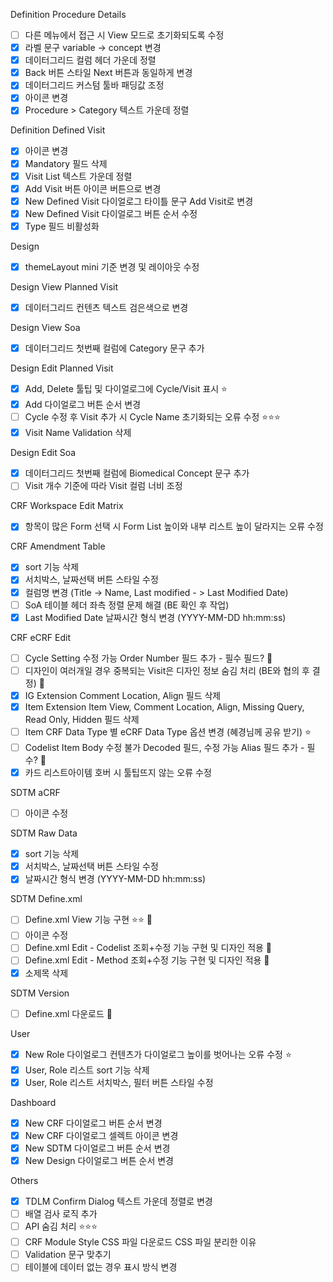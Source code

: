 Definition Procedure Details
- [ ] 다른 메뉴에서 접근 시 View 모드로 초기화되도록 수정 
- [x] 라벨 문구 variable -> concept 변경
- [x] 데이터그리드 컬럼 헤더 가운데 정렬
- [x] Back 버튼 스타일 Next 버튼과 동일하게 변경
- [x] 데이터그리드 커스텀 툴바 패딩값 조정
- [x] 아이콘 변경
- [x] Procedure > Category 텍스트 가운데 정렬

Definition Defined Visit
- [x] 아이콘 변경
- [x] Mandatory 필드 삭제
- [x] Visit List 텍스트 가운데 정렬
- [x] Add Visit 버튼 아이콘 버튼으로 변경
- [x] New Defined Visit 다이얼로그 타이틀 문구 Add Visit로 변경
- [x] New Defined Visit 다이얼로그 버튼 순서 수정
- [x] Type 필드 비활성화

Design
- [x] themeLayout mini 기준 변경 및 레이아웃 수정

Design View Planned Visit
- [x] 데이터그리드 컨텐츠 텍스트 검은색으로 변경

Design View Soa
- [x] 데이터그리드 첫번째 컬럼에 Category 문구 추가

Design Edit Planned Visit
- [x] Add, Delete 툴팁 및 다이얼로그에 Cycle/Visit 표시 ⭐
- [x] Add 다이얼로그 버튼 순서 변경
- [ ] Cycle 수정 후 Visit 추가 시 Cycle Name 초기화되는 오류 수정 ⭐⭐⭐
- [x] Visit Name Validation 삭제 

Design Edit Soa
- [x] 데이터그리드 첫번째 컬럼에 Biomedical Concept 문구 추가
- [ ] Visit 개수 기준에 따라 Visit 컬럼 너비 조정

CRF Workspace Edit Matrix
- [x] 항목이 많은 Form 선택 시 Form List 높이와 내부 리스트 높이 달라지는 오류 수정

CRF Amendment Table
- [x] sort 기능 삭제
- [x] 서치박스, 날짜선택 버튼 스타일 수정
- [x] 컬럼명 변경 (Title -> Name, Last modified - > Last Modified Date)
- [ ] SoA 테이블 헤더 좌측 정렬 문제 해결 (BE 확인 후 작업)
- [x] Last Modified Date 날짜시간 형식 변경 (YYYY-MM-DD hh:mm:ss)

CRF eCRF Edit
- [ ] Cycle Setting 수정 가능 Order Number 필드 추가 - 필수 필드? 💚
- [ ] 디자인이 여러개일 경우 중복되는 Visit은 디자인 정보 숨김 처리 (BE와 협의 후 결정) 💚
- [x] IG Extension Comment Location, Align 필드 삭제 
- [x] Item Extension Item View, Comment Location, Align, Missing Query, Read Only, Hidden 필드 삭제
- [ ] Item CRF Data Type 별 eCRF Data Type 옵션 변경 (혜경님께 공유 받기) ⭐
- [ ] Codelist Item Body 수정 불가 Decoded 필드, 수정 가능 Alias 필드 추가 - 필수? 💚
- [x] 카드 리스트아이템 호버 시 툴팁뜨지 않는 오류 수정

SDTM aCRF
- [ ] 아이콘 수정

SDTM Raw Data
- [x] sort 기능 삭제
- [x] 서치박스, 날짜선택 버튼 스타일 수정
- [x] 날짜시간 형식 변경 (YYYY-MM-DD hh:mm:ss)

SDTM Define.xml
- [ ] Define.xml View 기능 구현 ⭐⭐ 💚
- [ ] 아이콘 수정
- [ ] Define.xml Edit - Codelist 조회+수정 기능 구현 및 디자인 적용 💚
- [ ] Define.xml Edit - Method 조회+수정 기능 구현 및 디자인 적용 💚
- [x] 소제목 삭제

SDTM Version
- [ ] Define.xml 다운로드 💚

User
- [x] New Role 다이얼로그 컨텐츠가 다이얼로그 높이를 벗어나는 오류 수정 ⭐
- [x] User, Role 리스트 sort 기능 삭제
- [x] User, Role 리스트 서치박스, 필터 버튼 스타일 수정

Dashboard
- [x] New CRF 다이얼로그 버튼 순서 변경 
- [x] New CRF 다이얼로그 셀렉트 아이콘 변경
- [x] New SDTM 다이얼로그 버튼 순서 변경
- [x] New Design 다이얼로그 버튼 순서 변경

Others
- [x] TDLM Confirm Dialog 텍스트 가운데 정렬로 변경
- [ ] 배열 검사 로직 추가
- [ ] API 숨김 처리 ⭐⭐⭐
- [ ] CRF Module Style CSS 파일 다운로드 CSS 파일 분리한 이유
- [ ] Validation 문구 맞추기
- [ ] 테이블에 데이터 없는 경우 표시 방식 변경
